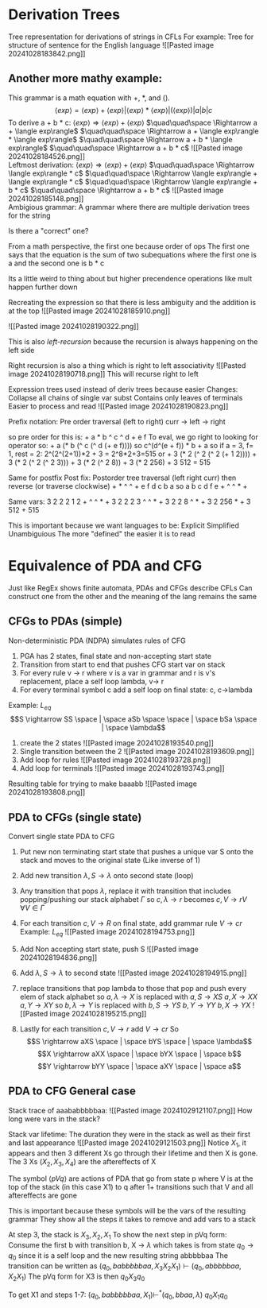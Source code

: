 # Derivation Trees
Tree representation for derivations of strings in CFLs
For example: Tree for structure of sentence for the English language
![[Pasted image 20241028183842.png]]


## Another more mathy example:
This grammar is a math equation with +, \*,  and ().
$$ \langle exp\rangle = \langle exp\rangle +\langle exp\rangle |\langle exp\rangle * \langle exp\rangle | (\langle exp\rangle) | a | b | c$$
To derive a + b * c:
	$\langle exp\rangle \Rightarrow \langle exp\rangle + \langle exp\rangle$ 
	$\quad\quad\space \Rightarrow a + \langle exp\rangle$ 
	$\quad\quad\space \Rightarrow a + \langle exp\rangle * \langle exp\rangle$ 
	$\quad\quad\space \Rightarrow a + b * \langle exp\rangle$ 
	$\quad\quad\space \Rightarrow a + b * c$ 
![[Pasted image 20241028184526.png]]	
Leftmost derivation:
	$\langle exp\rangle \Rightarrow \langle exp\rangle + \langle exp\rangle$ 
	$\quad\quad\space \Rightarrow \langle exp\rangle * c$ 
	$\quad\quad\space \Rightarrow \langle exp\rangle + \langle exp\rangle * c$ 
	$\quad\quad\space \Rightarrow \langle exp\rangle + b * c$ 
	$\quad\quad\space \Rightarrow a + b * c$ 
![[Pasted image 20241028185148.png]]	
Ambigious grammar: A grammar where there are multiple derivation trees for the string

Is there a "correct" one?

From a math perspective, the first one because order of ops
	The first one says that the equation is the sum of two subequations where the first one is a and the second one is b * c

Its a little weird to thing about but higher precendence operations like mult happen further down

Recreating the expression so that there is less ambiguity and the addition is at the top
![[Pasted image 20241028185910.png]]


![[Pasted image 20241028190322.png]]

This is also *left-recursion* because the recursion is always happening on the left side 

Right recursion is also a thing which is right to left associativity
![[Pasted image 20241028190718.png]]
This will recurse right to left


Expression trees used instead of deriv trees because easier
Changes:
	Collapse all chains of single var subst
	Contains only leaves of terminals
	Easier to process and read
![[Pasted image 20241028190823.png]]

Prefix notation: Pre order traversal (left to right)
	curr -> left -> right

so pre order for this is:
	+ a \* b ^ c ^ d + e f
To eval, we go right to looking for operator so:
	+ a (\* b (^ c (^ d (+ e f))))
so c^(d^(e + f)) * b + a
so if a = 3, f= 1, rest = 2:
	2^(2^(2+1))\*2 + 3 = 2^8\*2+3=515
	or 
	+ 3 (\* 2 (^ 2 (^ 2 (+ 1 2))))
	+ 3 (\* 2 (^ 2 (^ 2 3)))
	+ 3 (\* 2 (^ 2 8))
	+ 3 (\* 2 256)
	+ 3 512
	= 515

Same for postfix
Post fix: Postorder tree traversal (left right curr) then reverse (or traverse clockwise)
	+ * ^ ^ + e f d c b a
	so
	a b c d f e + ^ ^ * +

Same vars:
	3 2 2 2 1 2 + ^ ^ * +
	3 2 2 2 3 ^ ^ * +
	3 2 2 8 ^ * +
	3 2 256 * +
	3 512 +
	515

This is important because we want languages to be:
	Explicit
	Simplified
	Unambiguious 
The more "defined" the easier it is to read


# Equivalence of PDA and CFG
Just like RegEx shows finite automata, PDAs and CFGs describe CFLs
	Can construct one from the other and the meaning of the lang remains the same

## CFGs to PDAs (simple)
Non-deterministic PDA (NDPA) simulates rules of CFG
1. PGA has 2 states, final state and non-accepting start state
2. Transition from start to end that pushes CFG start var on stack
3. For every rule v -> r where v is a var in grammar and r is v's replacement, place a self loop lambda, v-> r
4. For every terminal symbol c add a self loop on final state: c, c->lambda

Example: $L_{eq}$
$$S \rightarrow SS \space | \space aSb \space \space | \space bSa \space | \space \lambda$$
1. create the 2 states
![[Pasted image 20241028193540.png]]
2. Single transition between the 2
![[Pasted image 20241028193609.png]]
3. Add loop for rules
![[Pasted image 20241028193728.png]]
4. Add loop for terminals
![[Pasted image 20241028193743.png]] 

Resulting table for trying to make baaabb
![[Pasted image 20241028193808.png]]

## PDA to CFGs (single state)
Convert single state PDA to CFG 
1. Put new non terminating start state that pushes a unique var S onto the stack and moves to the original state (Like inverse of 1)
2. Add new transition $\lambda, S \rightarrow \lambda$ onto second state (loop)
3. Any transition that pops $\lambda$, replace it with transition that includes popping/pushing our stack alphabet $\Gamma$ so $c,\lambda\rightarrow r$ becomes $c, V\rightarrow rV \quad \forall V \in \Gamma$ 
4. For each transition $c,V\rightarrow R$ on final state, add grammar rule $V \rightarrow cr$
Example: $L_{eq}$
![[Pasted image 20241028194753.png]]
1. Add Non accepting start state, push S
![[Pasted image 20241028194836.png]]
2. Add $\lambda, S \rightarrow \lambda$ to second state
![[Pasted image 20241028194915.png]]
3. replace transitions that pop lambda to those that pop and push every elem of stack alphabet
so $a,\lambda \rightarrow X$ is replaced with 
	$a,S\rightarrow XS$
	$a,X\rightarrow XX$
	$a,Y\rightarrow XY$
so $b,\lambda \rightarrow Y$ is replaced with 
	$b,S\rightarrow YS$
	$b,Y\rightarrow YY$
	$b,X\rightarrow YX$
![[Pasted image 20241028195215.png]]

4. Lastly for each transition $c,V\rightarrow r$ add $V \rightarrow cr$
So 
$$S \rightarrow aXS \space | \space bYS \space | \space \lambda$$
$$X \rightarrow aXX \space | \space bYX \space | \space b$$
$$Y \rightarrow bYY \space | \space aXY \space | \space a$$
## PDA to CFG General case 
Stack trace of aaababbbbbaa:
![[Pasted image 20241029121107.png]]
How long were vars in the stack? 

Stack var lifetime: The duration they were in the stack as well as their first and last appearance
![[Pasted image 20241029121503.png]]
Notice $X_{1}$, it appears and then 3 different Xs go through their lifetime and then X is gone. The 3 Xs $(X_{2}, X_{3}, X_{4})$ are the aftereffects of X

The symbol $\langle pVq \rangle$ are actions of PDA that go from state p where V is at the top of the stack (in this case X1) to q after 1+ transitions such that V and all aftereffects are gone

This is important because these symbols will be the vars of the resulting grammar 
	They show all the steps it takes to remove and add vars to a stack


At step 3, the stack is $X_{3}, X_{2}, X_{1}$ 
To show the next step in pVq form:
	Consume the first b with transition b, X -> $\lambda$  which takes is from state $q_{0} \rightarrow q_{0}$ since it is a self loop and the new resulting string abbbbbaa
	The transition can be written as $(q_{0}, babbbbbaa, X_{3}X_{2}X_{1}) \vdash (q_{0}, abbbbbaa, X_{2}X_{1})$ 
	The pVq form for X3 is then $q_{0}X_{3}q_{0}$ 

To get X1 and steps 1-7:
	$(q_{0}, babbbbbaa, X_{1}) \vdash^{*} (q_{0}, bbaa, \lambda)$ 
	$q_{0}X_{1}q_{0}$ 
